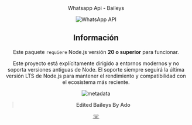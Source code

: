 <div align='center'>Whatsapp Api - Baileys</div>

<div align='center'>

![WhatsApp API]()


## Información

Este paquete `requiere` Node.js versión **20 o superior** para funcionar.

Este proyecto está explícitamente dirigido a entornos modernos y no soporta versiones antiguas de Node. El soporte siempre seguirá la última versión LTS de Node.js para mantener el rendimiento y compatibilidad con el ecosistema más reciente.

![metadata]()

> **Edited Baileys By Ado**

[☏](https://wa.me/50493732693)

